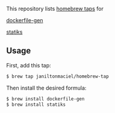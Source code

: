This repository lists [homebrew
taps](https://docs.brew.sh/Taps) for

[dockerfile-gen](https://github.com/janiltonmaciel/dockerfile-gen)

[statiks](https://github.com/janiltonmaciel/statiks)

## Usage

First, add this tap:
```bash
$ brew tap janiltonmaciel/homebrew-tap
```

Then install the desired formula:
```bash
$ brew install dockerfile-gen
$ brew install statiks
```
